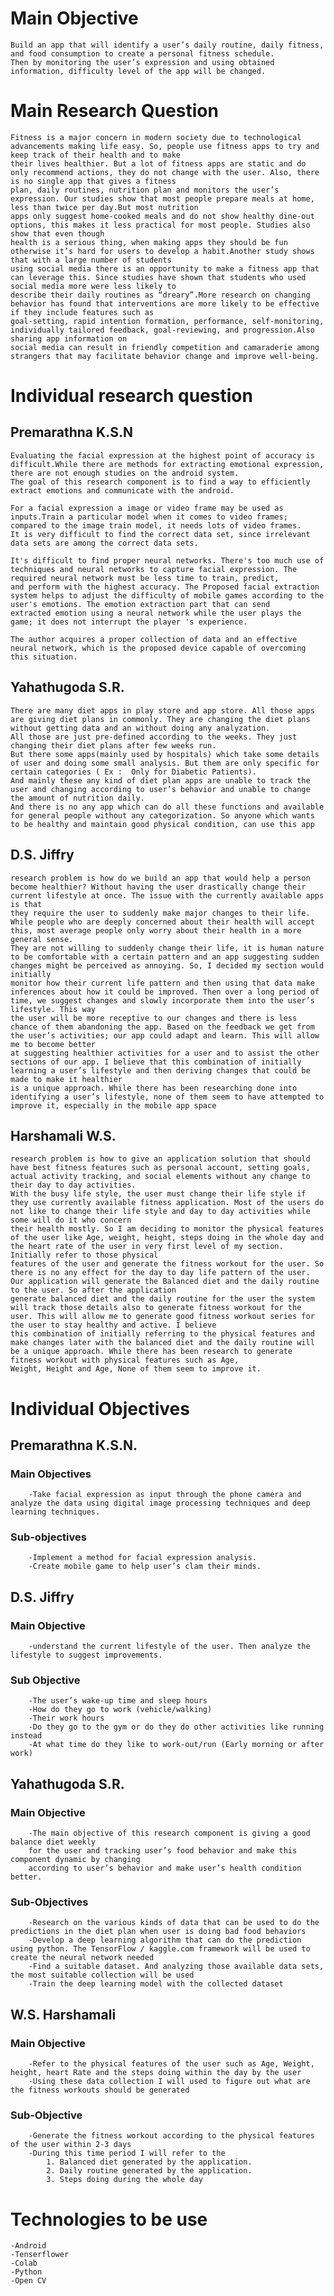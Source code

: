 # Main Objective
    Build an app that will identify a user’s daily routine, daily fitness, and food consumption to create a personal fitness schedule.
    Then by monitoring the user’s expression and using obtained information, difficulty level of the app will be changed.
    
# Main Research Question
    Fitness is a major concern in modern society due to technological advancements making life easy. So, people use fitness apps to try and keep track of their health and to make
    their lives healthier. But a lot of fitness apps are static and do only recommend actions, they do not change with the user. Also, there is no single app that gives a fitness
    plan, daily routines, nutrition plan and monitors the user’s expression. Our studies show that most people prepare meals at home, less than twice per day.But most nutrition
    apps only suggest home-cooked meals and do not show healthy dine-out options, this makes it less practical for most people. Studies also show that even though
    health is a serious thing, when making apps they should be fun otherwise it’s hard for users to develop a habit.Another study shows that with a large number of students
    using social media there is an opportunity to make a fitness app that can leverage this. Since studies have shown that students who used social media more were less likely to
    describe their daily routines as “dreary”.More research on changing behavior has found that interventions are more likely to be effective if they include features such as
    goal-setting, rapid intention formation, performance, self-monitoring, individually tailored feedback, goal-reviewing, and progression.Also sharing app information on
    social media can result in friendly competition and camaraderie among strangers that may facilitate behavior change and improve well-being.
    
# Individual research question
  ## Premarathna K.S.N
    Evaluating the facial expression at the highest point of accuracy is difficult.While there are methods for extracting emotional expression, there are not enough studies on the android system.
    The goal of this research component is to find a way to efficiently extract emotions and communicate with the android.
    
    For a facial expression a image or video frame may be used as inputs.Train a particular model when it comes to video frames; compared to the image train model, it needs lots of video frames.
    It is very difficult to find the correct data set, since irrelevant data sets are among the correct data sets.
    
    It's difficult to find proper neural networks. There's too much use of techniques and neural networks to capture facial expression. The required neural network must be less time to train, predict,
    and perform with the highest accuracy. The Proposed facial extraction system helps to adjust the difficulty of mobile games according to the user's emotions. The emotion extraction part that can send
    extracted emotion using a neural network while the user plays the game; it does not interrupt the player 's experience.
    
    The author acquires a proper collection of data and an effective neural network, which is the proposed device capable of overcoming this situation.
    
  ## Yahathugoda S.R.
    There are many diet apps in play store and app store. All those apps are giving diet plans in commonly. They are changing the diet plans without getting data and an without doing any analyzation.
    All those are just pre-defined according to the weeks. They just changing their diet plans after few weeks run. 
    But there some apps(mainly used by hospitals) which take some details of user and doing some small analysis. But them are only specific for certain categories ( Ex :  Only for Diabetic Patients).  
    And mainly these any kind of diet plan apps are unable to track the user and changing according to user’s behavior and unable to change the amount of nutrition daily. 
    And there is no any app which can do all these functions and available for general people without any categorization. So anyone which wants to be healthy and maintain good physical condition, can use this app
    
    
   ## D.S. Jiffry
    research problem is how do we build an app that would help a person become healthier? Without having the user drastically change their current lifestyle at once. The issue with the currently available apps is that
    they require the user to suddenly make major changes to their life. While people who are deeply concerned about their health will accept this, most average people only worry about their health in a more general sense.
    They are not willing to suddenly change their life, it is human nature to be comfortable with a certain pattern and an app suggesting sudden changes might be perceived as annoying. So, I decided my section would initially
    monitor how their current life pattern and then using that data make inferences about how it could be improved. Then over a long period of time, we suggest changes and slowly incorporate them into the user’s lifestyle. This way
    the user will be more receptive to our changes and there is less chance of them abandoning the app. Based on the feedback we get from the user’s activities; our app could adapt and learn. This will allow me to become better
    at suggesting healthier activities for a user and to assist the other sections of our app. I believe that this combination of initially learning a user’s lifestyle and then deriving changes that could be made to make it healthier
    is a unique approach. While there has been researching done into identifying a user’s lifestyle, none of them seem to have attempted to improve it, especially in the mobile app space
    
    
  ## Harshamali W.S.
    research problem is how to give an application solution that should have best fitness features such as personal account, setting goals, actual activity tracking, and social elements without any change to their day to day activities.
    With the busy life style, the user must change their life style if they use currently available fitness application. Most of the users do not like to change their life style and day to day activities while some will do it who concern
    their health mostly. So I am deciding to monitor the physical features of the user like Age, weight, height, steps doing in the whole day and the heart rate of the user in very first level of my section. Initially refer to those physical
    features of the user and generate the fitness workout for the user. So there is no any effect for the day to day life pattern of the user. Our application will generate the Balanced diet and the daily routine to the user. So after the application
    generate balanced diet and the daily routine for the user the system will track those details also to generate fitness workout for the user. This will allow me to generate good fitness workout series for the user to stay healthy and active. I believe
    this combination of initially referring to the physical features and make changes later with the balanced diet and the daily routine will be a unique approach. While there has been research to generate fitness workout with physical features such as Age,
    Weight, Height and Age, None of them seem to improve it.
    
    
# Individual Objectives
  ## Premarathna K.S.N.
   ### Main Objectives
        -Take facial expression as input through the phone camera and analyze the data using digital image processing techniques and deep learning techniques.
    
   ### Sub-objectives
        -Implement a method for facial expression analysis.
        -Create mobile game to help user’s clam their minds.
        
    
  ## D.S. Jiffry
   ### Main Objective
        -understand the current lifestyle of the user. Then analyze the lifestyle to suggest improvements.
        
   ### Sub Objective
        -The user’s wake-up time and sleep hours
        -How do they go to work (vehicle/walking)
        -Their work hours
        -Do they go to the gym or do they do other activities like running instead
        -At what time do they like to work-out/run (Early morning or after work)
        
        
  ## Yahathugoda S.R.
   ### Main Objective
        -The main objective of this research component is giving a good balance diet weekly
        for the user and tracking user’s food behavior and make this component dynamic by changing
        according to user’s behavior and make user’s health condition better.
        
   ### Sub-Objectives
        -Research on the various kinds of data that can be used to do the predictions in the diet plan when user is doing bad food behaviors
        -Develop a deep learning algorithm that can do the prediction using python. The TensorFlow / kaggle.com framework will be used to create the neural network needed
        -Find a suitable dataset. And analyzing those available data sets, the most suitable collection will be used
        -Train the deep learning model with the collected dataset
        
        
  ## W.S. Harshamali
   ### Main Objective
        -Refer to the physical features of the user such as Age, Weight, height, heart Rate and the steps doing within the day by the user
        -Using these data collection I will used to figure out what are the fitness workouts should be generated
        
   ### Sub-Objective
        -Generate the fitness workout according to the physical features of the user within 2-3 days
        -During this time period I will refer to the 
		    1. Balanced diet generated by the application.
		    2. Daily routine generated by the application.
		    3. Steps doing during the whole day

# Technologies to be use
    -Android
    -Tenserflower
    -Colab
    -Python
    -Open CV
    
